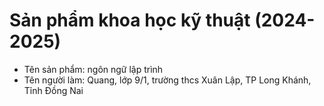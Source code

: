 # Sản phẩm khoa học kỹ thuật (2024-2025)

- Tên sản phẩm: ngôn ngữ lập trình
- Tên người làm: Quang, lớp 9/1, trường thcs Xuân Lập, TP Long Khánh, Tỉnh Đồng Nai
